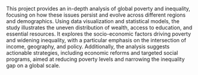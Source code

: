 This project provides an in-depth analysis of global poverty and inequality, focusing on how these issues persist and evolve across different regions and demographics. Using data visualization and statistical models, the study illustrates the uneven distribution of wealth, access to education, and essential resources. It explores the socio-economic factors driving poverty and widening inequality, with a particular emphasis on the intersection of income, geography, and policy. Additionally, the analysis suggests actionable strategies, including economic reforms and targeted social programs, aimed at reducing poverty levels and narrowing the inequality gap on a global scale.

